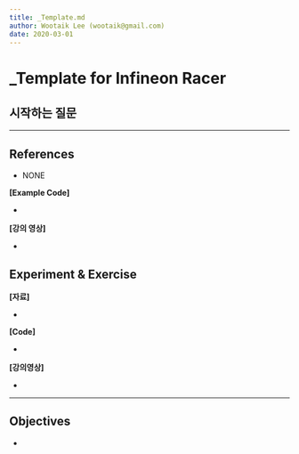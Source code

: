 ```yaml
---
title: _Template.md
author: Wootaik Lee (wootaik@gmail.com)  
date: 2020-03-01
---
```


# _Template for Infineon Racer

## 시작하는 질문



------



## References

* NONE



**[Example Code]**

* 

**[강의 영상]**

*   

## Experiment & Exercise

**[자료]**

*

**[Code]**

* 

**[강의영상]**

* 

------



## Objectives

* 



